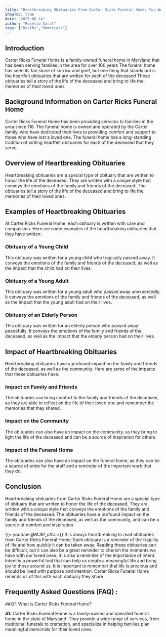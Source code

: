 ```yaml
---
title: "Heartbreaking Obituaries From Carter Ricks Funeral Home: You Won't Believe What Happened Next!"
ShowToc: true 
date: "2023-06-14"
author: "Rosella Coral" 
tags: ["Deaths","Memorials"]
---
```

## Introduction

Carter Ricks Funeral Home is a family-owned funeral home in Maryland that has been serving families in the area for over 100 years The funeral home has seen its fair share of sorrow and grief, but one thing that stands out is the heartfelt obituaries that are written for each of the deceased These obituaries tell a story of the life of the deceased and bring to life the memories of their loved ones

## Background Information on Carter Ricks Funeral Home

Carter Ricks Funeral Home has been providing services to families in the area since 116. The funeral home is owned and operated by the Carter family, who have dedicated their lives to providing comfort and support to those who have lost a loved one. The funeral home has a long-standing tradition of writing heartfelt obituaries for each of the deceased that they serve.

## Overview of Heartbreaking Obituaries

Heartbreaking obituaries are a special type of obituary that are written to honor the life of the deceased. They are written with a unique style that conveys the emotions of the family and friends of the deceased. The obituaries tell a story of the life of the deceased and bring to life the memories of their loved ones.

## Examples of Heartbreaking Obituaries

At Carter Ricks Funeral Home, each obituary is written with care and compassion. Here are some examples of the heartbreaking obituaries that they have written:

### Obituary of a Young Child

This obituary was written for a young child who tragically passed away. It conveys the emotions of the family and friends of the deceased, as well as the impact that the child had on their lives.

### Obituary of a Young Adult

This obituary was written for a young adult who passed away unexpectedly. It conveys the emotions of the family and friends of the deceased, as well as the impact that the young adult had on their lives.

### Obituary of an Elderly Person

This obituary was written for an elderly person who passed away peacefully. It conveys the emotions of the family and friends of the deceased, as well as the impact that the elderly person had on their lives.

## Impact of Heartbreaking Obituaries

Heartbreaking obituaries have a profound impact on the family and friends of the deceased, as well as the community. Here are some of the impacts that these obituaries have:

### Impact on Family and Friends

The obituaries can bring comfort to the family and friends of the deceased, as they are able to reflect on the life of their loved one and remember the memories that they shared.

### Impact on the Community

The obituaries can also have an impact on the community, as they bring to light the life of the deceased and can be a source of inspiration for others.

### Impact of the Funeral Home

The obituaries can also have an impact on the funeral home, as they can be a source of pride for the staff and a reminder of the important work that they do.

## Conclusion

Heartbreaking obituaries from Carter Ricks Funeral Home are a special type of obituary that are written to honor the life of the deceased. They are written with a unique style that conveys the emotions of the family and friends of the deceased. The obituaries have a profound impact on the family and friends of the deceased, as well as the community, and can be a source of comfort and inspiration.

{{< youtube jjMtJ6f_oXU >}} 
It is always heartbreaking to read obituaries from Carter Ricks Funeral Home. Each obituary is a reminder of the fragility of life and how quickly it can be taken away. Reading these obituaries can be difficult, but it can also be a great reminder to cherish the moments we have with our loved ones. It is also a reminder of the importance of intent. Intent is a powerful tool that can help us create a meaningful life and bring joy to those around us. It is important to remember that life is precious and should be lived with purpose and intention. Carter Ricks Funeral Home reminds us of this with each obituary they share.

## Frequently Asked Questions (FAQ) :
##Q1. What is Carter Ricks Funeral Home?

**A1.** Carter Ricks Funeral Home is a family-owned and operated funeral home in the state of Maryland. They provide a wide range of services, from traditional funerals to cremation, and specialize in helping families plan meaningful memorials for their loved ones.



